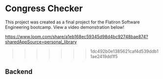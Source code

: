 # Congress Checker

This project was created as a final project for the Flatiron Software Engineering bootcamp. View a video demonstration below!

https://www.loom.com/share/a1eb168ec59345d98d4bc92748bae874?sharedAppSource=personal_library
>>>>>>> 1dc492b0e1385621caf4d539ddb11ae2419dd1f5

## Backend

